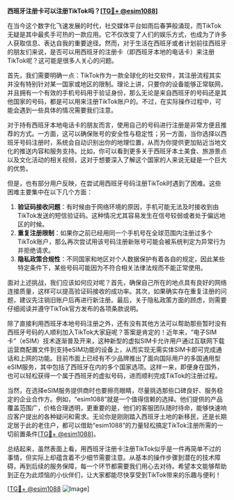 **西班牙注册卡可以注册TikTok吗？[[TG💪+ @esim1088](https://t.me/s/esim1088)]**

在当今这个数字化飞速发展的时代，社交媒体平台如雨后春笋般涌现，而TikTok无疑是其中最炙手可热的一款应用。它不仅改变了人们的娱乐方式，也成为了许多人获取信息、表达自我的重要途径。然而，对于生活在西班牙或者计划前往西班牙的朋友们来说，是否可以用西班牙的注册卡（即西班牙本地的电话卡）来注册TikTok呢？这可能是很多人关心的问题。

首先，我们需要明确一点：TikTok作为一款全球化的社交软件，其注册流程其实并没有特别针对某一国家或地区的限制。理论上讲，只要你的设备能够正常联网，并且拥有一个有效的手机号码用于验证身份，那么无论是来自西班牙的号码还是其他国家的号码，都是可以用来注册TikTok账户的。不过，在实际操作过程中，可能会遇到一些具体的情况需要我们注意。

对于持有西班牙本地电话卡的朋友而言，使用自己的号码进行注册是非常方便且推荐的方式。一方面，这可以确保账号的安全性与稳定性；另一方面，当你选择以西班牙号码注册时，系统会自动识别出你的地理位置，从而为你提供更加贴近当地文化的推送内容和服务支持。比如，你可以看到更多关于西班牙本土美食、旅游景点以及文化活动的相关视频，这对于想要深入了解这个国家的人来说无疑是一个巨大的优势。

但是，也有部分用户反映，在尝试用西班牙号码注册TikTok时遇到了困难。这些困难主要集中在以下几个方面：

1. **验证码接收问题**：有时候由于网络环境的原因，手机可能无法及时接收到由TikTok发送的短信验证码。这种情况尤其容易发生在信号较弱或者处于偏远地区的时候。
2. **重复注册限制**：如果你之前已经用同一个手机号在全球范围内注册过多个TikTok账户，那么再次尝试用该号码注册新账号可能会被系统判定为异常行为并拒绝请求。
3. **隐私政策合规性**：不同国家和地区对个人数据保护有着各自的规定，因此某些特定条件下，某些号码可能因为不符合相关法律法规而不能正常使用。

面对上述挑战，我们应该如何应对呢？首先，确保自己所在的地点具有良好的网络连接质量，这样可以提高验证码接收的成功率。其次，如果确实存在重复注册的问题，建议先注销旧账户后再进行新注册。最后，关于隐私政策方面的顾虑，则需要仔细阅读并遵守TikTok官方发布的各项条款说明。

除了直接利用西班牙本地号码注册之外，还有没有其他方法可以帮助那些暂时没有西班牙号码的人顺利加入TikTok大家庭呢？答案是肯定的！近年来，“电子SIM卡”（eSIM）技术逐渐普及开来，这种新型的虚拟SIM卡允许用户通过互联网下载运营商配置文件到支持eSIM功能的设备上，从而实现无需实体SIM卡即可完成通话和上网的功能。目前市面上已经有不少品牌推出了面向国际用户的多国通用型eSIM服务，其中包括了西班牙在内的多个国家选项。这样一来，即便身在国外，也可以轻松获得一个属于西班牙的虚拟号码，进而顺利完成TikTok的注册过程。

当然，在选择eSIM服务提供商时也要擦亮眼睛，尽量挑选那些口碑良好、服务稳定的企业合作方。例如，“esim1088”就是一个值得信赖的选择。他们提供的产品覆盖范围广，价格合理透明，更重要的是，他们的客服团队随时待命，能够快速响应客户提出的各种疑问和需求。无论你是刚刚踏入西班牙土地的新移民，还是长期定居于此的老住户，都可以借助“esim1088”的力量轻松搞定TikTok注册所需的一切前置条件[[TG💪+ @esim1088](https://t.me/s/esim1088)]。

总结起来，虽然表面上看，用西班牙注册卡注册TikTok似乎是一件再简单不过的事情，但实际上却蕴含着不少细节需要注意。从基本的操作步骤到潜在的技术障碍，再到后续的服务保障，每一个环节都需要我们用心去对待。希望本文能够帮助到正在为此烦恼的小伙伴们，让大家都能尽快享受到TikTok带来的乐趣与便利！

[[TG💪+ @esim1088](https://t.me/s/esim1088) ![Image](https://i.postimg.cc/4NQfJmqS/Snipaste-2025-05-13-00-14-12.png)]